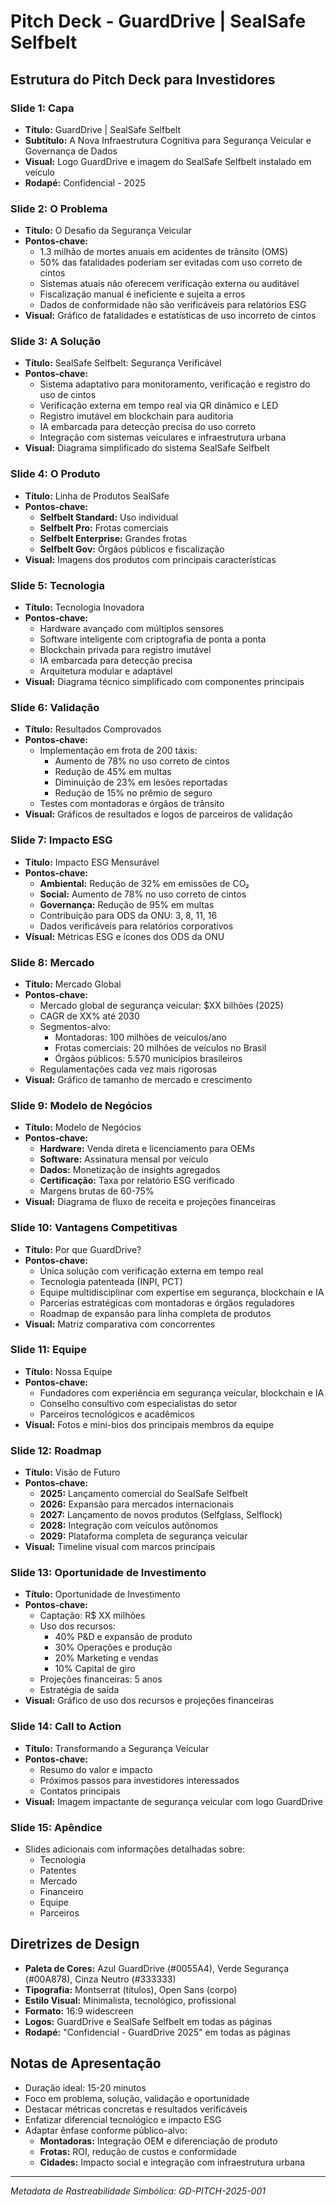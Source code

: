 # Pitch Deck - GuardDrive | SealSafe Selfbelt

## Estrutura do Pitch Deck para Investidores

### Slide 1: Capa

- **Título:** GuardDrive | SealSafe Selfbelt
- **Subtítulo:** A Nova Infraestrutura Cognitiva para Segurança Veicular e Governança de Dados
- **Visual:** Logo GuardDrive e imagem do SealSafe Selfbelt instalado em veículo
- **Rodapé:** Confidencial - 2025

### Slide 2: O Problema

- **Título:** O Desafio da Segurança Veicular
- **Pontos-chave:**
  - 1.3 milhão de mortes anuais em acidentes de trânsito (OMS)
  - 50% das fatalidades poderiam ser evitadas com uso correto de cintos
  - Sistemas atuais não oferecem verificação externa ou auditável
  - Fiscalização manual é ineficiente e sujeita a erros
  - Dados de conformidade não são verificáveis para relatórios ESG
- **Visual:** Gráfico de fatalidades e estatísticas de uso incorreto de cintos

### Slide 3: A Solução

- **Título:** SealSafe Selfbelt: Segurança Verificável
- **Pontos-chave:**
  - Sistema adaptativo para monitoramento, verificação e registro do uso de cintos
  - Verificação externa em tempo real via QR dinâmico e LED
  - Registro imutável em blockchain para auditoria
  - IA embarcada para detecção precisa do uso correto
  - Integração com sistemas veiculares e infraestrutura urbana
- **Visual:** Diagrama simplificado do sistema SealSafe Selfbelt

### Slide 4: O Produto

- **Título:** Linha de Produtos SealSafe
- **Pontos-chave:**
  - **Selfbelt Standard:** Uso individual
  - **Selfbelt Pro:** Frotas comerciais
  - **Selfbelt Enterprise:** Grandes frotas
  - **Selfbelt Gov:** Órgãos públicos e fiscalização
- **Visual:** Imagens dos produtos com principais características

### Slide 5: Tecnologia

- **Título:** Tecnologia Inovadora
- **Pontos-chave:**
  - Hardware avançado com múltiplos sensores
  - Software inteligente com criptografia de ponta a ponta
  - Blockchain privada para registro imutável
  - IA embarcada para detecção precisa
  - Arquitetura modular e adaptável
- **Visual:** Diagrama técnico simplificado com componentes principais

### Slide 6: Validação

- **Título:** Resultados Comprovados
- **Pontos-chave:**
  - Implementação em frota de 200 táxis:
    - Aumento de 78% no uso correto de cintos
    - Redução de 45% em multas
    - Diminuição de 23% em lesões reportadas
    - Redução de 15% no prêmio de seguro
  - Testes com montadoras e órgãos de trânsito
- **Visual:** Gráficos de resultados e logos de parceiros de validação

### Slide 7: Impacto ESG

- **Título:** Impacto ESG Mensurável
- **Pontos-chave:**
  - **Ambiental:** Redução de 32% em emissões de CO₂
  - **Social:** Aumento de 78% no uso correto de cintos
  - **Governança:** Redução de 95% em multas
  - Contribuição para ODS da ONU: 3, 8, 11, 16
  - Dados verificáveis para relatórios corporativos
- **Visual:** Métricas ESG e ícones dos ODS da ONU

### Slide 8: Mercado

- **Título:** Mercado Global
- **Pontos-chave:**
  - Mercado global de segurança veicular: $XX bilhões (2025)
  - CAGR de XX% até 2030
  - Segmentos-alvo:
    - Montadoras: 100 milhões de veículos/ano
    - Frotas comerciais: 20 milhões de veículos no Brasil
    - Órgãos públicos: 5.570 municípios brasileiros
  - Regulamentações cada vez mais rigorosas
- **Visual:** Gráfico de tamanho de mercado e crescimento

### Slide 9: Modelo de Negócios

- **Título:** Modelo de Negócios
- **Pontos-chave:**
  - **Hardware:** Venda direta e licenciamento para OEMs
  - **Software:** Assinatura mensal por veículo
  - **Dados:** Monetização de insights agregados
  - **Certificação:** Taxa por relatório ESG verificado
  - Margens brutas de 60-75%
- **Visual:** Diagrama de fluxo de receita e projeções financeiras

### Slide 10: Vantagens Competitivas

- **Título:** Por que GuardDrive?
- **Pontos-chave:**
  - Única solução com verificação externa em tempo real
  - Tecnologia patenteada (INPI, PCT)
  - Equipe multidisciplinar com expertise em segurança, blockchain e IA
  - Parcerias estratégicas com montadoras e órgãos reguladores
  - Roadmap de expansão para linha completa de produtos
- **Visual:** Matriz comparativa com concorrentes

### Slide 11: Equipe

- **Título:** Nossa Equipe
- **Pontos-chave:**
  - Fundadores com experiência em segurança veicular, blockchain e IA
  - Conselho consultivo com especialistas do setor
  - Parceiros tecnológicos e acadêmicos
- **Visual:** Fotos e mini-bios dos principais membros da equipe

### Slide 12: Roadmap

- **Título:** Visão de Futuro
- **Pontos-chave:**
  - **2025:** Lançamento comercial do SealSafe Selfbelt
  - **2026:** Expansão para mercados internacionais
  - **2027:** Lançamento de novos produtos (Selfglass, Selflock)
  - **2028:** Integração com veículos autônomos
  - **2029:** Plataforma completa de segurança veicular
- **Visual:** Timeline visual com marcos principais

### Slide 13: Oportunidade de Investimento

- **Título:** Oportunidade de Investimento
- **Pontos-chave:**
  - Captação: R$ XX milhões
  - Uso dos recursos:
    - 40% P&D e expansão de produto
    - 30% Operações e produção
    - 20% Marketing e vendas
    - 10% Capital de giro
  - Projeções financeiras: 5 anos
  - Estratégia de saída
- **Visual:** Gráfico de uso dos recursos e projeções financeiras

### Slide 14: Call to Action

- **Título:** Transformando a Segurança Veicular
- **Pontos-chave:**
  - Resumo do valor e impacto
  - Próximos passos para investidores interessados
  - Contatos principais
- **Visual:** Imagem impactante de segurança veicular com logo GuardDrive

### Slide 15: Apêndice

- Slides adicionais com informações detalhadas sobre:
  - Tecnologia
  - Patentes
  - Mercado
  - Financeiro
  - Equipe
  - Parceiros

## Diretrizes de Design

- **Paleta de Cores:** Azul GuardDrive (#0055A4), Verde Segurança (#00A878), Cinza Neutro (#333333)
- **Tipografia:** Montserrat (títulos), Open Sans (corpo)
- **Estilo Visual:** Minimalista, tecnológico, profissional
- **Formato:** 16:9 widescreen
- **Logos:** GuardDrive e SealSafe Selfbelt em todas as páginas
- **Rodapé:** "Confidencial - GuardDrive 2025" em todas as páginas

## Notas de Apresentação

- Duração ideal: 15-20 minutos
- Foco em problema, solução, validação e oportunidade
- Destacar métricas concretas e resultados verificáveis
- Enfatizar diferencial tecnológico e impacto ESG
- Adaptar ênfase conforme público-alvo:
  - **Montadoras:** Integração OEM e diferenciação de produto
  - **Frotas:** ROI, redução de custos e conformidade
  - **Cidades:** Impacto social e integração com infraestrutura urbana

---

_Metadata de Rastreabilidade Simbólica: GD-PITCH-2025-001_
